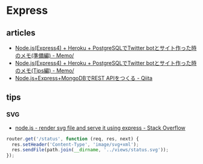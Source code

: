 # Express

## articles

- [Node.js(Express4) + Heroku + PostgreSQLでTwitter botとサイト作った時のメモ(準備編) - Memo/](http://memo.brdr.jp/post/116650871021/node-js-express4-heroku-postgresql-twitter)
- [Node.js(Express4) + Heroku + PostgreSQLでTwitter botとサイト作った時のメモ(Tips編) - Memo/](http://memo.brdr.jp/post/117233031311/node-js-express4-heroku-postgresql-twitter)
- [Node.js+Express+MongoDBでREST APIをつくる - Qiita](http://qiita.com/itagakishintaro/items/a1519998a91061cbfb1e)


## tips

### SVG

- [node.js - render svg file and serve it using express - Stack Overflow](http://stackoverflow.com/questions/32546967/render-svg-file-and-serve-it-using-express)
```js
router.get('/status', function (req, res, next) {
  res.setHeader('Content-Type', 'image/svg+xml');
  res.sendFile(path.join(__dirname, '../views/status.svg'));
});
```
